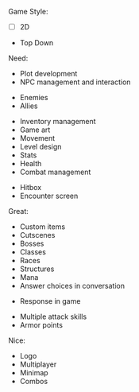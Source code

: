 Game Style:
- [ ] 2D
- Top Down

Need:
- Plot development
- NPC management and interaction
* Enemies
* Allies
- Inventory management
- Game art
- Movement
- Level design
- Stats
- Health
- Combat management
* Hitbox
* Encounter screen

Great:
- Custom items
- Cutscenes
- Bosses
- Classes
- Races
- Structures
- Mana
- Answer choices in conversation
* Response in game
- Multiple attack skills
- Armor points

Nice:
- Logo
- Multiplayer
- Minimap
- Combos
